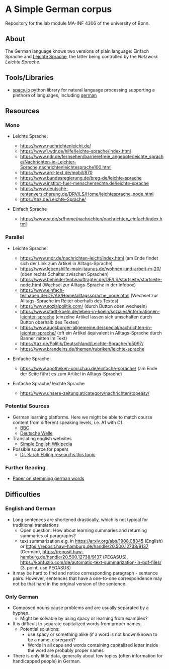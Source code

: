 # A Simple German corpus
Repository for the lab module MA-INF 4306 of the university of Bonn.

## About
The German language knows two versions of plain language: Einfach Sprache and [Leichte Sprache](https://leichte-sprache.de/), the latter being controlled by the _Netzwerk Leichte Sprache_.

## Tools/Libraries
- [spacy.io](https://spacy.io/) python library for natural language processing supporting a plethora of languages, including [german](https://spacy.io/models/de)

## Resources
### Mono
- Leichte Sprache:
    - https://www.nachrichtenleicht.de/
    - https://www1.wdr.de/hilfe/leichte-sprache/index.html
    - https://www.ndr.de/fernsehen/barrierefreie_angebote/leichte_sprache/Nachrichten-in-Leichter-Sprache,nachrichtenleichtesprache100.html
    - https://www.ard-text.de/mobil/870
    - https://www.bundesregierung.de/breg-de/leichte-sprache
    - https://www.institut-fuer-menschenrechte.de/leichte-sprache
    - https://www.deutsche-rentenversicherung.de/DRV/LS/Home/leichtesprache_node.html
    - https://taz.de/Leichte-Sprache/

- Einfach Sprache
    - https://www.sr.de/sr/home/nachrichten/nachrichten_einfach/index.html


### Parallel
- Leichte Sprache:
    - https://www.mdr.de/nachrichten-leicht/index.html (am Ende findet sich der Link zum Artikel in Alltags-Sprache)
    - https://www.lebenshilfe-main-taunus.de/wohnen-und-arbeit-m-20/ (oben rechts Schalter zwischen Sprachen)
    - https://www.behindertenbeauftragter.de/DE/LS/startseite/startseite-node.html (Wechsel zur Alltags-Sprache in der Infobox)
    - https://www.einfach-teilhaben.de/DE/AS/Home/alltagssprache_node.html (Wechsel zur Alltags-Sprache im Reiter oberhalb des Textes)
    - https://www.sozialpolitik.com/ (durch Button oben wechseln)
    - https://www.stadt-koeln.de/leben-in-koeln/soziales/informationen-leichter-sprache (einzelne Artikel lassen sich umschalten durch Button oberhalb des Textes)
    - https://www.augsburger-allgemeine.de/special/nachrichten-in-leichter-sprache/ (oft ein Artikel äquivalent in Alltags-Sprache durch Banner mitten im Text)
    - https://taz.de/Politik/Deutschland/Leichte-Sprache/!p5097/
    - https://www.brandeins.de/themen/rubriken/leichte-sprache

- Einfache Sprache:
    - https://www.apotheken-umschau.de/einfache-sprache/ (am Ende der Seite führt es zum Artikel in Alltags-Sprache)


- Einfache Sprache/ leichte Sprache
    - https://www.unsere-zeitung.at/category/nachrichten/topeasy/

### Potential Sources
- German learning platforms. Here we might be able to match course content from different speaking levels, i.e. A1 with C1.
    - [BBC](https://www.bbc.co.uk/languages/german/)
    - [Deutsche Welle](https://www.dw.com/en/learn-german/s-2469)
- Translating english websites
    - [Simple English Wikipedia](https://simple.wikipedia.org/wiki/Main_Page)
- Possible source for papers
    - [Dr. Sarah Ebling researchs this topic](https://www.cl.uzh.ch/de/people/team/compling/ebling.html)

### Further Reading
- [Paper on stemming german words](https://refubium.fu-berlin.de/bitstream/handle/fub188/18405/tr-b-99-16.pdf;jsessionid=4CCD841DD41B12C997B47D899874D0C1?sequence=1)

## Difficulties

### English and German

- Long sentences are shortened drastically, which is not typical for traditional translations
    - Open question: How about learning summaries and returning summaries of paragraphs?
    - text summarization e.g. in https://arxiv.org/abs/1908.08345 (English) or https://reposit.haw-hamburg.de/handle/20.500.12738/9137 (German), https://reposit.haw-hamburg.de/handle/20.500.12738/9137 (PEGASUS), https://konfuzio.com/de/automatic-text-summarization-in-pdf-files/ (3. point, use PEGASUS)
- it may be hard to find and notice corresponding paragraph - sentence pairs. However, sentences that have a one-to-one correspondence may not be that hard in the original version of the sentence.

### Only German

- Composed nouns cause problems and are usually separated by a hyphen. 
    - Might be solvable by using spacy or learning from examples?
- It is difficult to separate capitalized words from proper names.
    - Potential solutions:
        - use spacy or something alike (if a word is not known/known to be a name, disregard)?
        - Words in all caps and words containing capitalized letter inside the word are probably proper names
- There is only little data, generally about few topics (often information for handicapped people) in German.
